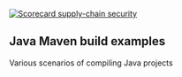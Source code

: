 [![Scorecard supply-chain security](https://github.com/StevenKitavi/demoapp-freestyle/actions/workflows/scorecard.yml/badge.svg)](https://github.com/StevenKitavi/demoapp-freestyle/actions/workflows/scorecard.yml)

## Java Maven build examples

Various scenarios of compiling Java projects
